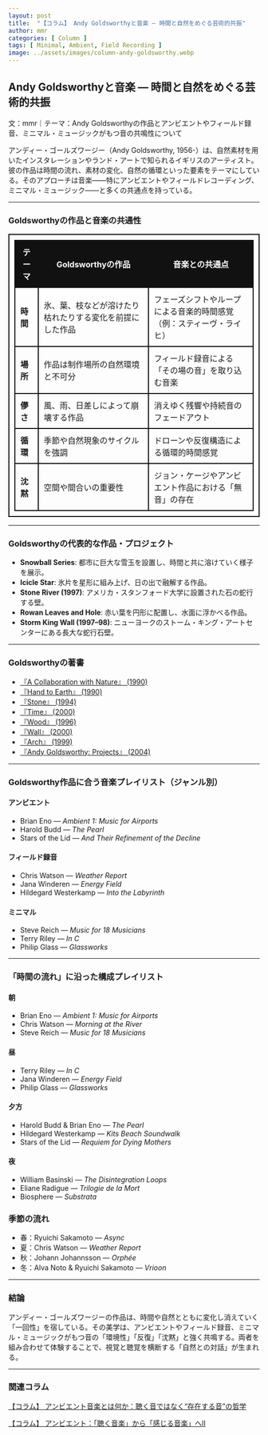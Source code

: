 ```yaml
---
layout: post
title:  "【コラム】 Andy Goldsworthyと音楽 ― 時間と自然をめぐる芸術的共振"
author: mmr
categories: [ Column ]
tags: [ Minimal, Ambient, Field Recording ]
image: ../assets/images/column-andy-goldsworthy.webp
---
```


## Andy Goldsworthyと音楽 ― 時間と自然をめぐる芸術的共振

文：mmr｜テーマ：Andy Goldsworthyの作品とアンビエントやフィールド録音、ミニマル・ミュージックがもつ音の共鳴性について

アンディー・ゴールズワージー（Andy Goldsworthy, 1956-）は、自然素材を用いたインスタレーションやランド・アートで知られるイギリスのアーティスト。彼の作品は時間の流れ、素材の変化、自然の循環といった要素をテーマにしている。そのアプローチは音楽――特にアンビエントやフィールドレコーディング、ミニマル・ミュージック――と多くの共通点を持っている。

---


<style type="text/css">

table, td, th {
border: 2px #111 solid;
width: auto;
padding: 10px; 
}
th {
background-color: #111;
color: #fff;
}
</style>


### Goldsworthyの作品と音楽の共通性

| テーマ | Goldsworthyの作品 | 音楽との共通点 |
|--------|----------------|----------------|
| **時間** | 氷、葉、枝などが溶けたり枯れたりする変化を前提にした作品 | フェーズシフトやループによる音楽的時間感覚（例：スティーヴ・ライヒ） |
| **場所** | 作品は制作場所の自然環境と不可分 | フィールド録音による「その場の音」を取り込む音楽 |
| **儚さ** | 風、雨、日差しによって崩壊する作品 | 消えゆく残響や持続音のフェードアウト |
| **循環** | 季節や自然現象のサイクルを強調 | ドローンや反復構造による循環的時間感覚 |
| **沈黙** | 空間や間合いの重要性 | ジョン・ケージやアンビエント作品における「無音」の存在 |

---

### Goldsworthyの代表的な作品・プロジェクト

- **Snowball Series**: 都市に巨大な雪玉を設置し、時間と共に溶けていく様子を展示。
- **Icicle Star**: 氷片を星形に組み上げ、日の出で融解する作品。
- **Stone River (1997)**: アメリカ・スタンフォード大学に設置された石の蛇行する壁。
- **Rowan Leaves and Hole**: 赤い葉を円形に配置し、水面に浮かべる作品。
- **Storm King Wall (1997–98)**: ニューヨークのストーム・キング・アートセンターにある長大な蛇行石壁。

---

### Goldsworthyの著書

- [『A Collaboration with Nature』 (1990)](https://amzn.to/48qQfVp)
- [『Hand to Earth』 (1990)](https://amzn.to/46r497l)
- [『Stone』 (1994)](https://amzn.to/4n83E9l)
- [『Time』 (2000)](https://amzn.to/3VYNbs4)
- [『Wood』 (1996)](https://amzn.to/4pwJ04e)
- [『Wall』 (2000)](https://amzn.to/4mmHTBm)
- [『Arch』 (1999)](https://amzn.to/4nmEsvO)
- [『Andy Goldsworthy: Projects』 (2004)](https://amzn.to/3IjjtLo)

---

### Goldsworthy作品に合う音楽プレイリスト（ジャンル別）

#### アンビエント

- Brian Eno ― *Ambient 1: Music for Airports*
- Harold Budd ― *The Pearl*
- Stars of the Lid ― *And Their Refinement of the Decline*

#### フィールド録音

- Chris Watson ― *Weather Report*
- Jana Winderen ― *Energy Field*
- Hildegard Westerkamp ― *Into the Labyrinth*

#### ミニマル

- Steve Reich ― *Music for 18 Musicians*
- Terry Riley ― *In C*
- Philip Glass ― *Glassworks*

---

###  「時間の流れ」に沿った構成プレイリスト

#### 朝

- Brian Eno ― *Ambient 1: Music for Airports*
- Chris Watson ― *Morning at the River*
- Steve Reich ― *Music for 18 Musicians*

#### 昼

- Terry Riley ― *In C*
- Jana Winderen ― *Energy Field*
- Philip Glass ― *Glassworks*

#### 夕方

- Harold Budd & Brian Eno ― *The Pearl*
- Hildegard Westerkamp ― *Kits Beach Soundwalk*
- Stars of the Lid ― *Requiem for Dying Mothers*

#### 夜

- William Basinski ― *The Disintegration Loops*
- Eliane Radigue ― *Trilogie de la Mort*
- Biosphere ― *Substrata*

### 季節の流れ

- 春：Ryuichi Sakamoto ― *Async*
- 夏：Chris Watson ― *Weather Report*
- 秋：Johann Johannsson ― *Orphée*
- 冬：Alva Noto & Ryuichi Sakamoto ― *Vrioon*

---

### 結論

アンディー・ゴールズワージーの作品は、時間や自然とともに変化し消えていく「一回性」を宿している。その美学は、アンビエントやフィールド録音、ミニマル・ミュージックがもつ音の「環境性」「反復」「沈黙」と強く共鳴する。両者を組み合わせて体験することで、視覚と聴覚を横断する「自然との対話」が生まれる。

---

### 関連コラム

 [【コラム】 アンビエント音楽とは何か：聴く音ではなく“存在する音”の哲学](https://monumental-movement.jp/Column-Ambient)

 [【コラム】 アンビエント：「聴く音楽」から「感じる音楽」へII](https://monumental-movement.jp/Column-Ambient2)